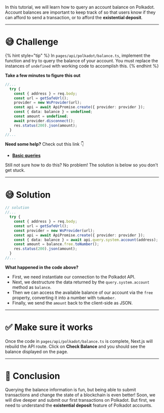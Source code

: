 In this tutorial, we will learn how to query an account balance on Polkadot. Account balances are important to keep track of so that users know if they can afford to send a transaction, or to afford the **existential deposit**.

---

# 😅 Challenge

{% hint style="tip" %}
In `pages/api/polkadot/balance.ts`, implement the function and try to query the balance of your account. You must replace the instances of `undefined` with working code to accomplish this.
{% endhint %}

**Take a few minutes to figure this out**

```typescript
//...
  try {
    const { address } = req.body;
    const url = getSafeUrl();
    provider = new WsProvider(url);
    const api = await ApiPromise.create({ provider: provider });
    const { data: balance } = undefined;
    const amount = undefined;
    await provider.disconnect();
    res.status(200).json(amount);
  }
//...
```

**Need some help?** Check out this link 👇

- [**Basic queries**](https://polkadot.js.org/docs/api/start/api.query#basic-queries)

Still not sure how to do this? No problem! The solution is below so you don't get stuck.

---

# 😅 Solution

```typescript
// solution
//...
  try {
    const { address } = req.body;
    const url = getSafeUrl();
    const provider = new WsProvider(url);
    const api = await ApiPromise.create({ provider: provider });
    const { data: balance } = await api.query.system.account(address);
    const amount = balance.free.toNumber();
    res.status(200).json(amount);
  }
//...
```

**What happened in the code above?**

- First, we need instantiate our connection to the Polkadot API.
- Next, we destructure the data returned by the `query.system.account` method as `balance`.
- Then we can access the available balance of our account via the `free` property, converting it into a number with `toNumber`.
- Finally, we send the `amount` back to the client-side as JSON.

---

# ✅ Make sure it works

Once the code in `pages/api/polkadot/balance.ts` is complete, Next.js will rebuild the API route. Click on **Check Balance** and you should see the balance displayed on the page.

---

# 🏁 Conclusion

Querying the balance information is fun, but being able to submit transactions and change the state of a blockchain is even better! Soon, we will dive deeper and submit our first transactions on Polkadot. But first, we need to understand the **existential deposit** feature of Polkadot accounts.
